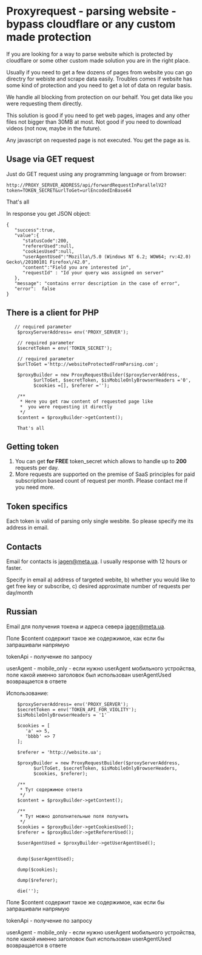 # Proxyrequest - parsing website - bypass cloudflare or any custom made protection

If you are looking for a way to parse website which is protected by cloudflare or some other custom made solution you are in the right place. 

Usually if you need to get a few dozens of pages from website you can go directry for webiste and scrape data easily.  Troubles comes if website has some kind of protection and you need to get a lot of data on regular basis.

We handle all blocking from protection on our behalf.
You get data like you were requesting them directly.

This solution is good if you need to get web pages, images and any other files not bigger than 30MB at most.
Not good if you need to download videos (not now, maybe in the future).

Any javascript on requested page is not executed. You get the page as is.

## Usage via GET request

   Just do GET request  using any programming language or from browser:

    http://PROXY_SERVER_ADDRESS/api/forwardRequestInParallelV2?token=TOKEN_SECRET&urlToGet=urlEncodedInBase64
    
   That's all

   In response you get JSON object:

    {
	   "success":true,
	   "value":{
	      "statusCode":200,
	      "refererUsed":null,
	      "cookiesUsed":null,
	      "userAgentUsed":"Mozilla\/5.0 (Windows NT 6.2; WOW64; rv:42.0) Gecko\/20100101 Firefox\/42.0",
	      "content":"Field you are interested in",
	      "requestId" : "Id your query was assigned on server"
	   },
	   "message": "contains error description in the case of error",
	   "error":  false
	}

## There is a client for PHP

```
   // required parameter
    $proxyServerAddress= env('PROXY_SERVER');
    
    // required parameter
    $secretToken = env('TOKEN_SECRET');           
    
    // required parameter
    $urlToGet ='http://websiteProtectedFromParsing.com';    
    
    $proxyBuilder = new ProxyRequestBuilder($proxyServerAddress,
          $urlToGet, $secretToken, $isMobileOnlyBrowserHeaders ='0',
          $cookies =[], $referer ='');

    /**
     * Here you get raw content of requested page like
     *  you were requesting it directly
     */
    $content = $proxyBuilder->getContent();

    That's all
```


## Getting token
1. You can get **for FREE** token_secret which allows to handle up to **200** requests per day.
2.  More requests are supported on the premise of SaaS principles for paid subscription based count of request per month. Please contact me if you need more.

## Token specifics
Each token is valid of parsing only single wesbite. So please specify me its address in email.

## Contacts
Email for contacts is [jagen@meta.ua](mailto:jagen@meta.ua). I usually response with 12 hours or faster.  

Specify in email a) address of targeted webite, b) whether you would like to get free key or subscribe, c) desired approximate number of requests per day/month


## Russian 
Email для получения токена и адреса севера jagen@meta.ua.  

Поле $content содержит такое же содержимое, как если бы запрашивали напрямую

tokenApi - получение по запросу

userAgent - mobile_only - если нужно userAgent мобильного устройства,
поле какой именно заголовок был использован userAgentUsed возвращается в ответе


Использование:


        $proxyServerAddress= env('PROXY_SERVER');
        $secretToken = env('TOKEN_API_FOR_VIOLITY');
        $isMobileOnlyBrowserHeaders = '1'

        $cookies = [
           'a' => 5,
           'bbbb' => 7
        ];

        $referer = 'http://website.ua';

        $proxyBuilder = new ProxyRequestBuilder($proxyServerAddress,
              $urlToGet, $secretToken, $isMobileOnlyBrowserHeaders,
              $cookies, $referer);

        /**
         * Тут содержимое ответа
         */
        $content = $proxyBuilder->getContent();

        /**
         * Тут можно дополнительные поля получить
         */
        $cookies = $proxyBuilder->getCookiesUsed();
        $referer = $proxyBuilder->getRefererUsed();

        $userAgentUsed = $proxyBuilder->getUserAgentUsed();


        dump($userAgentUsed);

        dump($cookies);

        dump($referer);

        die('');

Поле $content содержит такое же содержимое, как если бы запрашивали напрямую

tokenApi - получение по запросу

userAgent - mobile_only - если нужно userAgent мобильного устройства,
поле какой именно заголовок был использован userAgentUsed возвращается в ответе
